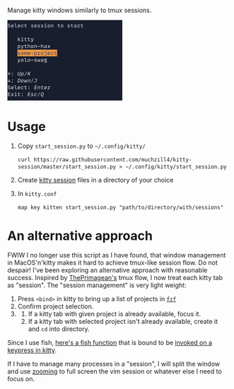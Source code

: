 Manage kitty windows similarly to tmux sessions.

<img src="./sshot.png" width="260" />

# Usage

1. Copy `start_session.py` to `~/.config/kitty/`

   ```
   curl https://raw.githubusercontent.com/muchzill4/kitty-session/master/start_session.py > ~/.config/kitty/start_session.py
   ```

1. Create [kitty session](https://sw.kovidgoyal.net/kitty/overview/#startup-sessions) files in a directory of your choice

1. In `kitty.conf`

   ```
   map key kitten start_session.py "path/to/directory/with/sessions"
   ```

# An alternative approach

FWIW I no longer use this script as I have found, that window management in MacOS'n'kitty makes it hard to achieve tmux-like session flow.
Do not despair! I've been exploring an alternative approach with reasonable success. Inspired by [ThePrimagean's](https://github.com/ThePrimeagen) tmux flow, I now treat each kitty tab as "session". The "session management" is very light weight:

1. Press `<bind>` in kitty to bring up a list of projects in [`fzf`](https://github.com/junegunn/fzf)
1. Confirm project selection.
1. 1. If a kitty tab with given project is already available, focus it.
   1. If a kitty tab with selected project isn't already available, create it and `cd` into directory.

Since I use fish, [here's a fish function](https://github.com/muchzill4/setup/blob/master/dotfiles/fish/.config/fish/functions/kt.fish) that is bound to be [invoked on a keypress in kitty](https://github.com/muchzill4/setup/blob/master/dotfiles/kitty/.config/kitty/kitty.conf#L27).

If I have to manage many processes in a "session", I will split the window and use [zooming](https://github.com/muchzill4/setup/blob/master/dotfiles/kitty/.config/kitty/kitty.conf#L28) to full screen the vim session or whatever else I need to focus on.
